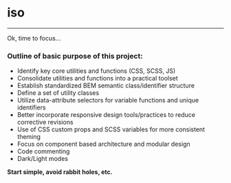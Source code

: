 # iso
---
Ok, time to focus...
### Outline of basic purpose of this project:

- Identify key core utilities and functions (CSS, SCSS, JS)
- Consolidate utilities and functions into a practical toolset
- Establish standardized BEM semantic class/identifier structure
- Define a set of utility classes
- Utilize data-attribute selectors for variable functions and unique identifiers
- Better incorporate responsive design tools/practices to reduce corrective revisions
- Use of CSS custom props and SCSS variables for more consistent theming
- Focus on component based architecture and modular design
- Code commenting
- Dark/Light modes

**Start simple, avoid rabbit holes, etc.**